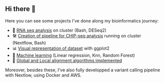 ## Hi there 👋

Here you can see some projects I've done along my bioinformatics journey:

- 🧬 [RNA seq analysis](https://github.com/Antonin-w/Heart_Failure_Prediction_with_R) on cluster (Bash, DESeq2)
- 🛠️ [Creation of pipeline for CHIP-seq analysis](https://github.com/Antonin-w/CHIP_seq_analysis_Nextflow) running on cluster (Nextflow, Bash)
- 📊 [Visual representation of dataset](https://github.com/Antonin-w/Heart_Failure_Prediction_with_R) with ggplot2
- 🤖 [Machine learning](https://github.com/Antonin-w/Heart_Failure_Prediction_with_R) (Linear regression, Knn, Random Forest)
- 🐍 [Global and Local alignment algorithms implemented](https://github.com/Antonin-w/Alignement-sequence-Algo)

Moreover, besides these, I've also fully developped a variant calling pipeline with Nextlow, using Docker and AWS. 

<!--
**Antonin-w/Antonin-w** is a ✨ _special_ ✨ repository because its `README.md` (this file) appears on your GitHub profile.

Here are some ideas to get you started:

- 🔭 I’m currently working on ...
- 🌱 I’m currently learning ...
- 👯 I’m looking to collaborate on ...
- 🤔 I’m looking for help with ...
- 💬 Ask me about ...
- 📫 How to reach me: ...
- 😄 Pronouns: ...
- ⚡ Fun fact: ...
-->
